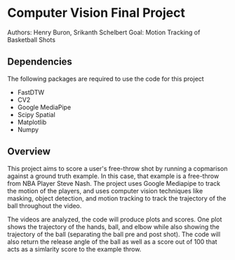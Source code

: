 # Computer Vision Final Project
Authors: Henry Buron, Srikanth Schelbert
Goal: Motion Tracking of Basketball Shots

## Dependencies
The following packages are required to use the code for this project
- FastDTW
- CV2
- Google MediaPipe
- Scipy Spatial
- Matplotlib
- Numpy

## Overview
This project aims to score a user's free-throw shot by running a copmarison against a ground truth example. In this case, that example is a free-throw from NBA Player Steve Nash. The project uses Google Mediapipe to track the motion of the players, and uses computer vision techniques like masking, object detection, and motion tracking to track the trajectory of the ball throughout the video.

The videos are analyzed, the code will produce plots and scores. One plot shows the trajectory of the hands, ball, and elbow while also showing the trajectory of the ball (separating the ball pre and post shot). The code will also return the release angle of the ball as well as a score out of 100 that acts as a simlarity score to the example throw. 